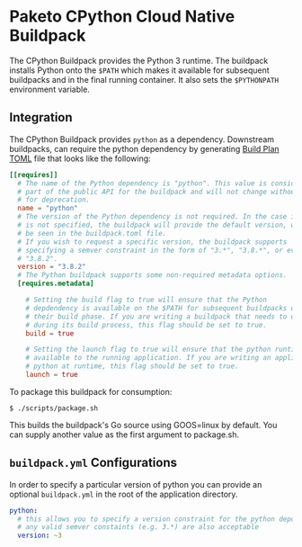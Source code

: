 # Paketo CPython Cloud Native Buildpack

The CPython Buildpack provides the Python 3 runtime. The buildpack installs Python
onto the `$PATH` which makes it available for subsequent buildpacks and in the
final running container. It also sets the `$PYTHONPATH` environment variable.

## Integration

The CPython Buildpack provides `python` as a dependency. Downstream buildpacks,
can require the python dependency by generating
[Build Plan TOML](https://github.com/buildpacks/spec/blob/master/buildpack.md#build-plan-toml)
file that looks like the following:

```toml
[[requires]]
  # The name of the Python dependency is "python". This value is considered
  # part of the public API for the buildpack and will not change without a plan
  # for deprecation.
  name = "python"
  # The version of the Python dependency is not required. In the case it
  # is not specified, the buildpack will provide the default version, which can
  # be seen in the buildpack.toml file.
  # If you wish to request a specific version, the buildpack supports
  # specifying a semver constraint in the form of "3.*", "3.8.*", or even
  # "3.8.2".
  version = "3.8.2"
  # The Python buildpack supports some non-required metadata options.
  [requires.metadata]

    # Setting the build flag to true will ensure that the Python
    # depdendency is available on the $PATH for subsequent buildpacks during
    # their build phase. If you are writing a buildpack that needs to use Python
    # during its build process, this flag should be set to true.
    build = true

    # Setting the launch flag to true will ensure that the python runtime is
    # available to the running application. If you are writing an application that needs to run
    # python at runtime, this flag should be set to true.
    launch = true
```

To package this buildpack for consumption:
```
$ ./scripts/package.sh
```
This builds the buildpack's Go source using GOOS=linux by default. You can supply another value as the first argument to package.sh.

## `buildpack.yml` Configurations

In order to specify a particular version of python you can
provide an optional `buildpack.yml` in the root of the application directory.

```yaml
python:
  # this allows you to specify a version constraint for the python depdendency
  # any valid semver constaints (e.g. 3.*) are also acceptable
  version: ~3
```



